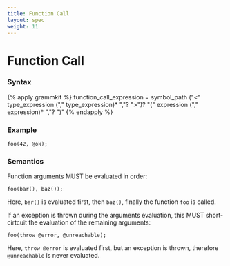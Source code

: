 ```yaml
---
title: Function Call
layout: spec
weight: 11
---
```


# Function Call

### Syntax

{% apply grammkit %}
function_call_expression
  = symbol_path ("<" type_expression ("," type_expression)* ","? ">")?
  "(" expression ("," expression)* ","? ")"
{% endapply %}


### Example

```letlang
foo(42, @ok);
```

### Semantics

Function arguments MUST be evaluated in order:

```letlang
foo(bar(), baz());
```

Here, `bar()` is evaluated first, then `baz()`, finally the function `foo` is
called.

If an exception is thrown during the arguments evaluation, this MUST
short-cirtcuit the evaluation of the remaining arguments:

```letlang
foo(throw @error, @unreachable);
```

Here, `throw @error` is evaluated first, but an exception is thrown, therefore
`@unreachable` is never evaluated.
